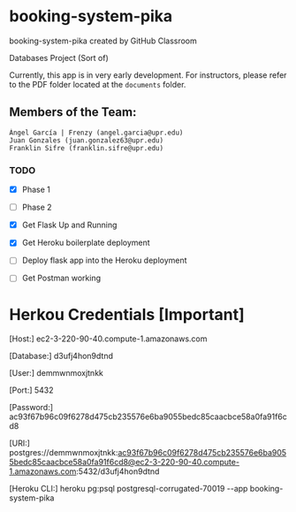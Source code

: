 # booking-system-pika
booking-system-pika created by GitHub Classroom

Databases Project (Sort of)

Currently, this app is in very early development. For instructors, please refer to the PDF folder located at the `documents` folder.

## Members of the Team:

    Ángel García | Frenzy (angel.garcia@upr.edu)
    Juan Gonzales (juan.gonzalez63@upr.edu)
    Franklin Sifre (franklin.sifre@upr.edu)
    

### TODO

- [x] Phase 1
- [ ] Phase 2
- [x] Get Flask Up and Running
- [x] Get Heroku boilerplate deployment
- [ ] Deploy flask app into the Heroku deployment
- [ ] Get Postman working



# Herkou Credentials [Important]

[Host:]
ec2-3-220-90-40.compute-1.amazonaws.com

[Database:]
d3ufj4hon9dtnd

[User:]
demmwnmoxjtnkk

[Port:]
5432

[Password:]
ac93f67b96c09f6278d475cb235576e6ba9055bedc85caacbce58a0fa91f6cd8

[URI:]
postgres://demmwnmoxjtnkk:ac93f67b96c09f6278d475cb235576e6ba9055bedc85caacbce58a0fa91f6cd8@ec2-3-220-90-40.compute-1.amazonaws.com:5432/d3ufj4hon9dtnd

[Heroku CLI:]
heroku pg:psql postgresql-corrugated-70019 --app booking-system-pika
